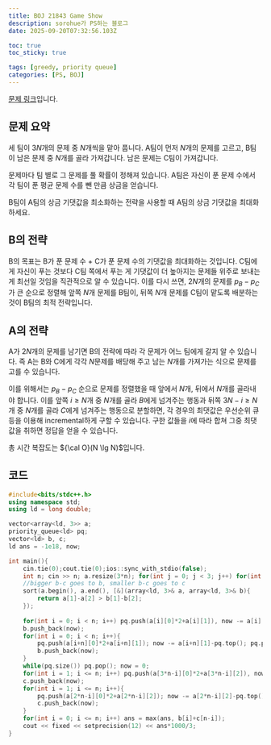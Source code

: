 ```yaml
---
title: BOJ 21843 Game Show
description: sorohue가 PS하는 블로그
date: 2025-09-20T07:32:56.103Z

toc: true
toc_sticky: true

tags: [greedy, priority queue]
categories: [PS, BOJ]
---
```


[문제 링크](https://boj.kr/21843)입니다.

## 문제 요약

세 팀이 $3N$개의 문제 중 $N$개씩을 맡아 풉니다. A팀이 먼저 $N$개의 문제를 고르고, B팀이 남은 문제 중 $N$개를 골라 가져갑니다. 남은 문제는 C팀이 가져갑니다.

문제마다 팀 별로 그 문제를 풀 확률이 정해져 있습니다. A팀은 자신이 푼 문제 수에서 각 팀이 푼 평균 문제 수를 뺀 만큼 상금을 얻습니다.

B팀이 A팀의 상금 기댓값을 최소화하는 전략을 사용할 때 A팀의 상금 기댓값을 최대화하세요.

## B의 전략

B의 목표는 B가 푼 문제 수 + C가 푼 문제 수의 기댓값을 최대화하는 것입니다. C팀에게 자신이 푸는 것보다 C팀 쪽에서 푸는 게 기댓값이 더 높아지는 문제들 위주로 보내는 게 최선일 것임을 직관적으로 알 수 있습니다. 이를 다시 쓰면, $2N$개의 문제를 $p_B - p_C$가 큰 순으로 정렬해 앞쪽 $N$개 문제를 B팀이, 뒤쪽 $N$개 문제를 C팀이 맡도록 배분하는 것이 B팀의 최적 전략입니다.

## A의 전략

A가 $2N$개의 문제를 남기면 B의 전략에 따라 각 문제가 어느 팀에게 갈지 알 수 있습니다. 즉 A는 B와 C에게 각각 $N$문제를 배당해 주고 남는 $N$개를 가져가는 식으로 문제를 고를 수 있습니다.

이를 위해서는 $p_B - p_C$ 순으로 문제를 정렬했을 때 앞에서 $N$개, 뒤에서 $N$개를 골라내야 합니다. 이를 앞쪽 $i \ge N$개 중 $N$개를 골라 $B$에게 넘겨주는 행동과 뒤쪽 $3N-i \ge N$개 중 $N$개를 골라 $C$에게 넘겨주는 행동으로 분할하면, 각 경우의 최댓값은 우선순위 큐 등을 이용해 incremental하게 구할 수 있습니다. 구한 값들을 $i$에 따라 합쳐 그중 최댓값을 취하면 정답을 얻을 수 있습니다.

총 시간 복잡도는 ${\cal O}(N \lg N)$입니다.

## 코드

```cpp
#include<bits/stdc++.h>
using namespace std;
using ld = long double;

vector<array<ld, 3>> a;
priority_queue<ld> pq;
vector<ld> b, c;
ld ans = -1e18, now;

int main(){
	cin.tie(0);cout.tie(0);ios::sync_with_stdio(false);
	int n; cin >> n; a.resize(3*n); for(int j = 0; j < 3; j++) for(int i = 0; i < 3*n; i++) cin >> a[i][j];
	//bigger b-c goes to b, smaller b-c goes to c
	sort(a.begin(), a.end(), [&](array<ld, 3>& a, array<ld, 3>& b){
		return a[1]-a[2] > b[1]-b[2];
	});
	
	for(int i = 0; i < n; i++) pq.push(a[i][0]*2+a[i][1]), now -= a[i][1];
	b.push_back(now);
	for(int i = 0; i < n; i++){
		pq.push(a[i+n][0]*2+a[i+n][1]); now -= a[i+n][1]-pq.top(); pq.pop();
		b.push_back(now);
	}
	while(pq.size()) pq.pop(); now = 0;
	for(int i = 1; i <= n; i++) pq.push(a[3*n-i][0]*2+a[3*n-i][2]), now -= a[3*n-i][2];
	c.push_back(now);
	for(int i = 1; i <= n; i++){
		pq.push(a[2*n-i][0]*2+a[2*n-i][2]); now -= a[2*n-i][2]-pq.top(); pq.pop();
		c.push_back(now);
	}
	for(int i = 0; i <= n; i++) ans = max(ans, b[i]+c[n-i]);
	cout << fixed << setprecision(12) << ans*1000/3;
}
```